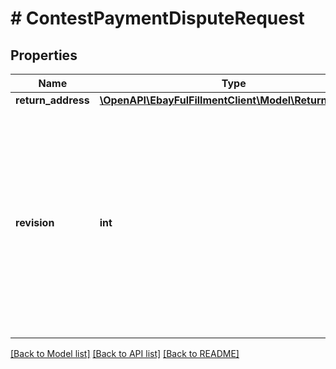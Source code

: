 # # ContestPaymentDisputeRequest

## Properties

Name | Type | Description | Notes
------------ | ------------- | ------------- | -------------
**return_address** | [**\OpenAPI\EbayFulFillmentClient\Model\ReturnAddress**](ReturnAddress.md) |  | [optional]
**revision** | **int** | This integer value indicates the revision number of the payment dispute. This field is required. The current revision number for a payment dispute can be retrieved with the getPaymentDispute method. Each time an action is taken against a payment dispute, this integer value increases by 1. | [optional]

[[Back to Model list]](../../README.md#models) [[Back to API list]](../../README.md#endpoints) [[Back to README]](../../README.md)
